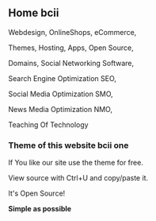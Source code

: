 ## Home bcii
Webdesign, OnlineShops, eCommerce,

Themes, Hosting, Apps, Open Source,

Domains, Social Networking Software,

Search Engine Optimization SEO,

Social Media Optimization SMO,

News Media Optimization NMO,

Teaching Of Technology

### <strong>Theme of this website bcii one</strong>
If You like our site use the theme for free.

View source with Ctrl+U and copy/paste it.

It's Open Source!

<strong>Simple as possible</strong>
